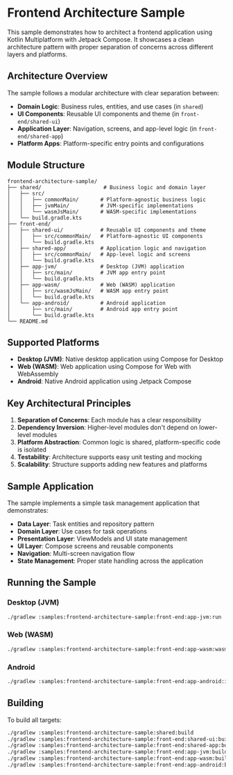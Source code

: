 # Frontend Architecture Sample

This sample demonstrates how to architect a frontend application using Kotlin Multiplatform with Jetpack Compose. It showcases a clean architecture pattern with proper separation of concerns across different layers and platforms.

## Architecture Overview

The sample follows a modular architecture with clear separation between:

- **Domain Logic**: Business rules, entities, and use cases (in `shared`)
- **UI Components**: Reusable UI components and theme (in `front-end/shared-ui`) 
- **Application Layer**: Navigation, screens, and app-level logic (in `front-end/shared-app`)
- **Platform Apps**: Platform-specific entry points and configurations

## Module Structure

```
frontend-architecture-sample/
├── shared/                    # Business logic and domain layer
│   ├── src/
│   │   ├── commonMain/       # Platform-agnostic business logic
│   │   ├── jvmMain/          # JVM-specific implementations
│   │   └── wasmJsMain/       # WASM-specific implementations
│   └── build.gradle.kts
├── front-end/
│   ├── shared-ui/            # Reusable UI components and theme
│   │   ├── src/commonMain/   # Platform-agnostic UI components
│   │   └── build.gradle.kts
│   ├── shared-app/           # Application logic and navigation
│   │   ├── src/commonMain/   # App-level logic and screens
│   │   └── build.gradle.kts
│   ├── app-jvm/              # Desktop (JVM) application
│   │   ├── src/main/         # JVM app entry point
│   │   └── build.gradle.kts
│   ├── app-wasm/             # Web (WASM) application
│   │   ├── src/wasmJsMain/   # WASM app entry point
│   │   └── build.gradle.kts
│   └── app-android/          # Android application
│       ├── src/main/         # Android app entry point
│       └── build.gradle.kts
└── README.md
```

## Supported Platforms

- **Desktop (JVM)**: Native desktop application using Compose for Desktop
- **Web (WASM)**: Web application using Compose for Web with WebAssembly
- **Android**: Native Android application using Jetpack Compose

## Key Architectural Principles

1. **Separation of Concerns**: Each module has a clear responsibility
2. **Dependency Inversion**: Higher-level modules don't depend on lower-level modules
3. **Platform Abstraction**: Common logic is shared, platform-specific code is isolated
4. **Testability**: Architecture supports easy unit testing and mocking
5. **Scalability**: Structure supports adding new features and platforms

## Sample Application

The sample implements a simple task management application that demonstrates:

- **Data Layer**: Task entities and repository pattern
- **Domain Layer**: Use cases for task operations
- **Presentation Layer**: ViewModels and UI state management
- **UI Layer**: Compose screens and reusable components
- **Navigation**: Multi-screen navigation flow
- **State Management**: Proper state handling across the application

## Running the Sample

### Desktop (JVM)
```bash
./gradlew :samples:frontend-architecture-sample:front-end:app-jvm:run
```

### Web (WASM)
```bash
./gradlew :samples:frontend-architecture-sample:front-end:app-wasm:wasmJsBrowserRun
```

### Android
```bash
./gradlew :samples:frontend-architecture-sample:front-end:app-android:installDebug
```

## Building

To build all targets:
```bash
./gradlew :samples:frontend-architecture-sample:shared:build
./gradlew :samples:frontend-architecture-sample:front-end:shared-ui:build
./gradlew :samples:frontend-architecture-sample:front-end:shared-app:build
./gradlew :samples:frontend-architecture-sample:front-end:app-jvm:build
./gradlew :samples:frontend-architecture-sample:front-end:app-wasm:build
./gradlew :samples:frontend-architecture-sample:front-end:app-android:build
```